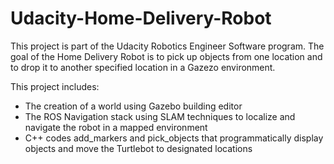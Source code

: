 # Udacity-Home-Delivery-Robot
This project is part of the Udacity Robotics Engineer Software program.  The goal of the Home Delivery Robot is to pick up objects from one location and to drop it to another specified location in a Gazezo environment.

This project includes:
- The creation of a world using Gazebo building editor
- The ROS Navigation stack using SLAM techniques to localize and navigate the robot in a mapped environment
- C++ codes add_markers and pick_objects that programmatically display objects and move the Turtlebot to designated locations
